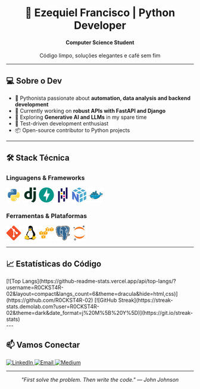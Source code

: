 <h1 align="center">🚀 Ezequiel Francisco | Python Developer</h1>
<h4 align="center">Computer Science Student</h4>
<p align="center">Código limpo, soluções elegantes e café sem fim</p>


---

## 💻 Sobre o Dev

- 🐍 Pythonista passionate about **automation, data analysis and backend development**
- 🔭 Currently working on **robust APIs with FastAPI and Django**
- 🤖 Exploring **Generative AI and LLMs** in my spare time
- 🧪 Test-driven development enthusiast
- 📦 Open-source contributor to Python projects
---

## 🛠️ Stack Técnica

### Linguagens & Frameworks
<div>
  <img alt="Python" height="40" src="https://raw.githubusercontent.com/devicons/devicon/master/icons/python/python-original.svg" />
  <img alt="Django" height="40" src="https://raw.githubusercontent.com/devicons/devicon/master/icons/django/django-plain.svg" />
  <img alt="FastAPI" height="40" src="https://raw.githubusercontent.com/devicons/devicon/master/icons/fastapi/fastapi-original.svg" />
  <img alt="Pandas" height="40" src="https://raw.githubusercontent.com/devicons/devicon/master/icons/pandas/pandas-original.svg" />
  <img alt="NumPy" height="40" src="https://raw.githubusercontent.com/devicons/devicon/master/icons/numpy/numpy-original.svg" />
  <img alt="Docker" height="40" src="https://raw.githubusercontent.com/devicons/devicon/master/icons/docker/docker-original.svg" />
</div>

### Ferramentas & Plataformas
<div>
  <img alt="Git" height="40" src="https://raw.githubusercontent.com/devicons/devicon/master/icons/git/git-original.svg" />
  <img alt="Linux" height="40" src="https://raw.githubusercontent.com/devicons/devicon/master/icons/linux/linux-original.svg" />
  <img alt="AWS" height="40" src="https://raw.githubusercontent.com/devicons/devicon/master/icons/amazonwebservices/amazonwebservices-original.svg" />
  <img alt="PostgreSQL" height="40" src="https://raw.githubusercontent.com/devicons/devicon/master/icons/postgresql/postgresql-original.svg" />
  <img alt="Jupyter" height="40" src="https://raw.githubusercontent.com/devicons/devicon/master/icons/jupyter/jupyter-original.svg" />
</div>

---

## 📈 Estatísticas do Código

<div display="flex" justify-content="space-around">
  [![Top Langs](https://github-readme-stats.vercel.app/api/top-langs/?username=R0CKST4R-02&layout=compact&langs_count=6&theme=dracula&hide=html,css)](https://github.com/R0CKST4R-02)
  [![GitHub Streak](https://streak-stats.demolab.com?user=R0CKST4R-02&theme=dark&date_format=j%20M%5B%20Y%5D)](https://git.io/streak-stats)
</div>
---

## 📫 Vamos Conectar

<div>
  <a href="https://www.linkedin.com/in/ezequiel-francisco-9b2a30326/" target="_blank">
    <img src="https://img.shields.io/badge/-LinkedIn-%230077B5?style=for-the-badge&logo=linkedin&logoColor=white" alt="LinkedIn">
  </a>
  <a href="mailto:ezequiel.p.a.francisco@gmail.com">
    <img src="https://img.shields.io/badge/-Email-%23333?style=for-the-badge&logo=protonmail&logoColor=white" alt="Email">
  </a>
  <a href="https://medium.com/@ezequiel.p.a.francisco" target="_blank">
    <img src="https://img.shields.io/badge/Medium-12100E?style=for-the-badge&logo=medium&logoColor=white" alt="Medium">
  </a>
</div>

---

<p align="center"><em>"First solve the problem. Then write the code." — John Johnson</em></p>
